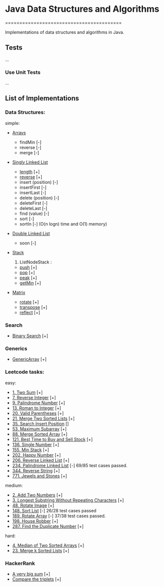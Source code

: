# Java Data Structures and Algorithms
=========================================

Implementations of data structures and algorithms in Java.

## Tests
...
### Use Unit Tests
...

## List of Implementations

### Data Structures:

simple:
- [Arrays](src/main/java/dev/eugenem/dataStructures/Arrays)
    - findMin [-]
    - reverse [-]
    - merge [-]
- [Singly Linked List](src/main/java/dev/eugenem/dataStructures/SinglyLinkedList)
    - [length](src/main/java/dev/eugenem/dataStructures/SinglyLinkedList/SinglyLinkedList.java#L37) [+]
    - [reverse](src/main/java/dev/eugenem/dataStructures/SinglyLinkedList/SinglyLinkedList.java#L5) [+]
    - insert (position) [-]
    - insertFirst [-]
    - insertLast [-]
    - delete (position) [-]
    - deleteFirst [-]
    - deleteLast [-]
    - find (value) [-]
    - sort [-]
    - sortIn [-] (O(n logn) time and O(1) memory)

- [Double Linked List](src/main/java/dev/eugenem/dataStructures/DoubleLinkedList)
    - soon [-]
- [Stack](src/main/java/dev/eugenem/dataStructures/stack)
    1. ListNodeStack :
    - [push](src/main/java/dev/eugenem/dataStructures/stack/ListNodeStack.java#L19) [+]
    - [pop](src/main/java/dev/eugenem/dataStructures/stack/ListNodeStack.java#L30) [+]
    - [peak](src/main/java/dev/eugenem/dataStructures/stack/ListNodeStack.java#L39) [+]
    - [getMin](src/main/java/dev/eugenem/dataStructures/stack/ListNodeStack.java#L48) [+]
    
- [Matrix](src/main/java/dev/eugenem/dataStructures/matrix)
    - [rotate](src/main/java/dev/eugenem/dataStructures/matrix/Matrix.java#L9) [+]
    - [transpose](src/main/java/dev/eugenem/dataStructures/matrix/Matrix.java#L19) [+]
    - [reflect](src/main/java/dev/eugenem/dataStructures/matrix/Matrix.java#L33) [+]
### Search
- [Binary Search](src/main/java/dev/eugenem/Search/BinarySearch) [+]

### Generics
- [GenericArray](src/main/java/dev/eugenem/generics/GenericArray.java) [+]

### Leetcode tasks:

easy:
- [1. Two Sum](src/main/java/dev/eugenem/leetcode/TwoSum) [+]
- [7. Reverse Integer](src/main/java/dev/eugenem/leetcode/ReverseInteger) [+]
- [9. Palindrome Number](src/main/java/dev/eugenem/leetcode/PalindromeNumber) [+]
- [13. Roman to Integer](src/main/java/dev/eugenem/leetcode/RomanToInteger) [+]
- [20. Valid Parentheses](src/main/java/dev/eugenem/leetcode/ValidParentheses) [+]
- [21. Merge Two Sorted Lists](src/main/java/dev/eugenem/leetcode/MergeTwoSortedLists) [+]
- [35. Search Insert Position](src/main/java/dev/eugenem/leetcode/SearchInsertPosition) []
- [53. Maximum Subarray](src/main/java/dev/eugenem/leetcode/MaxSubArray) [+]
- [88. Merge Sorted Array](src/main/java/dev/eugenem/leetcode/MergeSortedArray) [+]
- [121. Best Time to Buy and Sell Stock](src/main/java/dev/eugenem/leetcode/BestTimeToBuyAndSellStock) [+]
- [136. Single Number](src/main/java/dev/eugenem/leetcode/SingleNumber) [+]
- [155. Min Stack](src/main/java/dev/eugenem/leetcode/MinStack) [+]
- [202. Happy Number](src/main/java/dev/eugenem/leetcode/HappyNumber) [+]
- [206. Reverse Linked List](src/main/java/dev/eugenem/leetcode/ReverseLinkedList) [+]
- [234. Palindrome Linked List](src/main/java/dev/eugenem/leetcode/PalindromeLinkedList) [-] 69/85 test cases passed.
- [344. Reverse String](src/main/java/dev/eugenem/leetcode/ReverseString) [+]
- [771. Jewels and Stones](src/main/java/dev/eugenem/leetcode/JewelsAndStones) [+]

medium:
- [2. Add Two Numbers](src/main/java/dev/eugenem/leetcode/AddTwoNumbers) [+]
- [3. Longest Substring Without Repeating Characters](src/main/java/dev/eugenem/leetcode/LongestSubstringWithoutRepeatingCharacters) [+]
- [48. Rotate Image](src/main/java/dev/eugenem/leetcode/RotateImage) [+]
- [148. Sort List](src/main/java/dev/eugenem/leetcode/SortList) [-] 26/28 test cases passed
- [189. Rotate Array](src/main/java/dev/eugenem/leetcode/RotateArray) [-] 37/38 test cases passed.
- [198. House Robber](src/main/java/dev/eugenem/leetcode/HouseRobber) [+]
- [287. Find the Duplicate Number](src/main/java/dev/eugenem/leetcode/FindtheDuplicateNumber) [+]

hard:
- [4. Median of Two Sorted Arrays](src/main/java/dev/eugenem/leetcode/MedianOfTwoSortedArrays) [+]
- [23. Merge k Sorted Lists](src/main/java/dev/eugenem/leetcode/MergeKSortedLists) [+]

### HackerRank

- [A very big sum](src/main/java/dev/eugenem/hackerrank/AVeryBigSum.java) [+]
- [Compare the triplets](src/main/java/dev/eugenem/hackerrank/CompareTheTriplets.java) [+]
